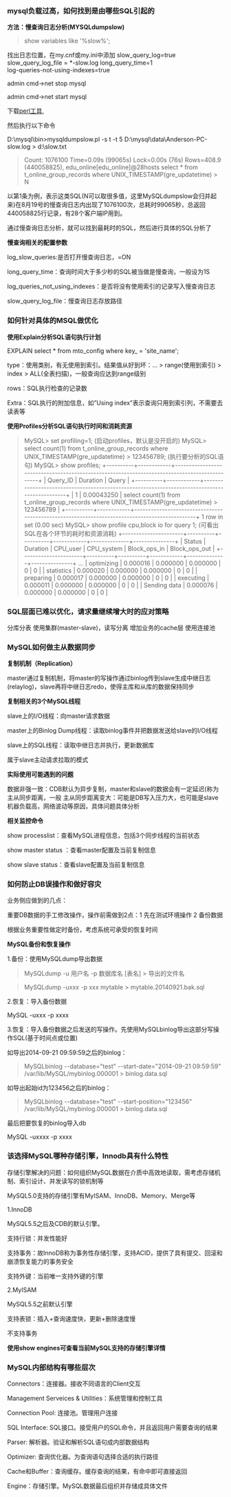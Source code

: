 ### mysql负载过高，如何找到是由哪些SQL引起的


**方法：慢查询日志分析(MYSQLdumpslow)**


>show variables like '%slow%';

找出日志位置，在my.cnf或my.ini中添加
slow_query_log=true  
slow_query_log_file = *-slow.log
long_query_time=1  
log-queries-not-using-indexes=true

admin cmd->net stop mysql 

admin cmd->net start mysql 

下载[perl工具](http://www.activestate.com/activeperl/downloads),

然后执行以下命令

D:\mysql\bin>mysqldumpslow.pl -s t -t 5 D:\mysql\data\Anderson-PC-slow.log  > d:\slow.txt


>Count: 1076100  Time=0.09s (99065s)  Lock=0.00s (76s)  Rows=408.9 (440058825), edu_online[edu_online]@28hosts
  select * from t_online_group_records where UNIX_TIMESTAMP(gre_updatetime) > N

以第1条为例，表示这类SQL(N可以取很多值，这里MySQLdumpslow会归并起来)在8月19号的慢查询日志内出现了1076100次，总耗时99065秒，总返回440058825行记录，有28个客户端IP用到。

通过慢查询日志分析，就可以找到最耗时的SQL，然后进行具体的SQL分析了


**慢查询相关的配置参数**


log_slow_queries:是否打开慢查询日志，=ON

long_query_time：查询时间大于多少秒的SQL被当做是慢查询，一般设为1S

log_queries_not_using_indexes：是否将没有使用索引的记录写入慢查询日志

slow_query_log_file：慢查询日志存放路径



### 如何针对具体的MSQL做优化


**使用Explain分析SQL语句执行计划**


EXPLAIN select * from mto_config where key_ = 'site_name';

type：使用类别，有无使用到索引。结果值从好到坏：… > range(使用到索引) > index > ALL(全表扫描)，一般查询应达到range级别

rows：SQL执行检查的记录数

Extra：SQL执行的附加信息，如”Using index”表示查询只用到索引列，不需要去读表等


**使用Profiles分析SQL语句执行时间和消耗资源**

>MySQL> set profiling=1; (启动profiles，默认是没开启的)
MySQL> select count(1) from t_online_group_records where UNIX_TIMESTAMP(gre_updatetime) > 123456789; (执行要分析的SQL语句)
MySQL> show profiles;
+----------+------------+----------------------------------------------------------------------------------------------+
| Query_ID | Duration   | Query                                                                                        |
+----------+------------+----------------------------------------------------------------------------------------------+
|        1 | 0.00043250 | select count(1) from t_online_group_records where UNIX_TIMESTAMP(gre_updatetime) > 123456789 |
+----------+------------+----------------------------------------------------------------------------------------------+
1 row in set (0.00 sec)
MySQL> show profile cpu,block io for query 1; (可看出SQL在各个环节的耗时和资源消耗)
+----------------------+----------+----------+------------+--------------+---------------+
| Status               | Duration | CPU_user | CPU_system | Block_ops_in | Block_ops_out |
+----------------------+----------+----------+------------+--------------+---------------+
...
| optimizing           | 0.000016 | 0.000000 |   0.000000 |            0 |             0 |
| statistics           | 0.000020 | 0.000000 |   0.000000 |            0 |             0 |
| preparing            | 0.000017 | 0.000000 |   0.000000 |            0 |             0 |
| executing            | 0.000011 | 0.000000 |   0.000000 |            0 |             0 |
| Sending data         | 0.000076 | 0.000000 |   0.000000 |            0 |             0 |


### SQL层面已难以优化，请求量继续增大时的应对策略


分库分表
使用集群(master-slave)，读写分离
增加业务的cache层
使用连接池

### MySQL如何做主从数据同步


**复制机制（Replication）**


master通过复制机制，将master的写操作通过binlog传到slave生成中继日志(relaylog)，slave再将中继日志redo，使得主库和从库的数据保持同步


**复制相关的3个MySQL线程**


slave上的I/O线程：向master请求数据

master上的Binlog Dump线程：读取binlog事件并把数据发送给slave的I/O线程

slave上的SQL线程：读取中继日志并执行，更新数据库

属于slave主动请求拉取的模式


**实际使用可能遇到的问题**


数据非强一致：CDB默认为异步复制，master和slave的数据会有一定延迟(称为主从同步距离，一般 主从同步距离变大：可能是DB写入压力大，也可能是slave机器负载高，网络波动等原因，具体问题具体分析


**相关监控命令**


show processlist：查看MySQL进程信息，包括3个同步线程的当前状态

show master status ：查看master配置及当前复制信息

show slave status：查看slave配置及当前复制信息

### 如何防止DB误操作和做好容灾

业务侧应做到的几点：

重要DB数据的手工修改操作，操作前需做到2点：1 先在测试环境操作 2 备份数据

根据业务重要性做定时备份，考虑系统可承受的恢复时间


**MySQL备份和恢复操作**


1.备份：使用MySQLdump导出数据

>MySQLdump -u 用户名 -p 数据库名 [表名] > 导出的文件名

>MySQLdump -uxxx -p xxx mytable > mytable.20140921.bak.sql

2.恢复：导入备份数据

MySQL -uxxx -p xxxx

3.恢复：导入备份数据之后发送的写操作。先使用MySQLbinlog导出这部分写操作SQL(基于时间点或位置)

如导出2014-09-21 09:59:59之后的binlog：

>MySQLbinlog --database="test" --start-date="2014-09-21 09:59:59" /var/lib/MySQL/mybinlog.000001 > binlog.data.sql

如导出起始id为123456之后的binlog：

>MySQLbinlog --database="test" --start-position="123456" /var/lib/MySQL/mybinlog.000001 > binlog.data.sql

最后把要恢复的binlog导入db

MySQL -uxxxx -p xxxx


### 该选择MySQL哪种存储引擎，Innodb具有什么特性


存储引擎解决的问题：如何组织MySQL数据在介质中高效地读取，需考虑存储机制、索引设计、并发读写的锁机制等

MySQL5.0支持的存储引擎有MyISAM、InnoDB、Memory、Merge等

1.InnoDB

MySQL5.5之后及CDB的默认引擎。

支持行锁：并发性能好

支持事务：故InnoDB称为事务性存储引擎，支持ACID，提供了具有提交、回滚和崩溃恢复能力的事务安全

支持外键：当前唯一支持外键的引擎

2.MyISAM

MySQL5.5之前默认引擎

支持表锁：插入+查询速度快，更新+删除速度慢

不支持事务

**使用show engines可查看当前MySQL支持的存储引擎详情**


### MySQL内部结构有哪些层次


Connectors：连接器。接收不同语言的Client交互

Management Serveices & Utilities：系统管理和控制工具

Connection Pool: 连接池。管理用户连接

SQL Interface: SQL接口。接受用户的SQL命令，并且返回用户需要查询的结果

Parser: 解析器。验证和解析SQL语句成内部数据结构

Optimizer: 查询优化器。为查询语句选择合适的执行路径

Cache和Buffer：查询缓存。缓存查询的结果，有命中即可直接返回

Engine：存储引擎。MySQL数据最后组织并存储成具体文件
